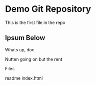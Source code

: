 # Demo Git Repository

This is the first file in the repo

## Ipsum Below


Whats up, doc

Nutten going on but the rent

Files

readme
index.html
